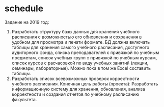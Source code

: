 # schedule
Задание на 2019 год: 
1. Разработать структуру базы данных для хранения учебного расписания с возможностью его обновления 
и сохранения в удобном для просмотра и печати формате. 
БД должна включать таблицы для хранения самого учебного расписания, доступного аудиторного фонда, 
списка преподавателей с привязкой по учебным предметам, список учебных групп с привязкой по учебным курсам, 
список курсов с расчасовкой по виду учебных занятий (лекции, семинары, лабораторные). 
Можно пока в том же Excel составить таблицы. 
2. Разработать список всевозможных проверок корректности учебного расписания. 
Конечная цель работы (проекта): 
Разработать информационную систему для хранения, обновления, анализа корректности и создания отчетов 
по учебному расписанию факультета. 
